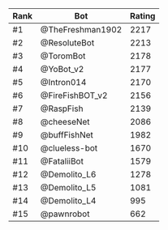 Rank|Bot|Rating
---|---|---
#1|@TheFreshman1902|2217
#2|@ResoluteBot|2213
#3|@ToromBot|2178
#4|@YoBot_v2|2177
#5|@Intron014|2170
#6|@FireFishBOT_v2|2156
#7|@RaspFish|2139
#8|@cheeseNet|2086
#9|@buffFishNet|1982
#10|@clueless-bot|1670
#11|@FataliiBot|1579
#12|@Demolito_L6|1278
#13|@Demolito_L5|1081
#14|@Demolito_L4|995
#15|@pawnrobot|662
